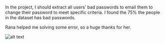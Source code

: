 In the project, I should extract all users' bad passwords to email them to change their password to meet specific criteria. 
I found the 75% the people in the dataset has bad passwords.

Rana helped me solving some error, so a huge thanks for her.


![alt text](https://i.kym-cdn.com/entries/icons/original/000/034/467/Communist_Bugs_Bunny_Banner.jpg)

